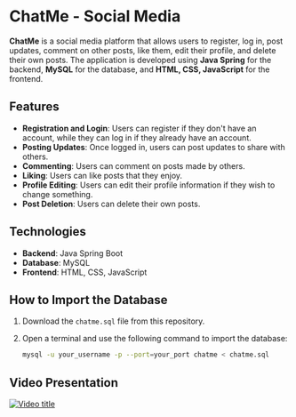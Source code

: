 # ChatMe - Social Media

**ChatMe** is a social media platform that allows users to register, log in, post updates, comment on other posts, like them, edit their profile, and delete their own posts. The application is developed using **Java Spring** for the backend, **MySQL** for the database, and **HTML, CSS, JavaScript** for the frontend.

## Features

- **Registration and Login**: Users can register if they don't have an account, while they can log in if they already have an account.
- **Posting Updates**: Once logged in, users can post updates to share with others.
- **Commenting**: Users can comment on posts made by others.
- **Liking**: Users can like posts that they enjoy.
- **Profile Editing**: Users can edit their profile information if they wish to change something.
- **Post Deletion**: Users can delete their own posts.

## Technologies

- **Backend**: Java Spring Boot
- **Database**: MySQL
- **Frontend**: HTML, CSS, JavaScript

## How to Import the Database

1. Download the `chatme.sql` file from this repository.
2. Open a terminal and use the following command to import the database:

   ```bash
   mysql -u your_username -p --port=your_port chatme < chatme.sql

## Video Presentation

[![Video title](https://img.youtube.com/vi/YLyQymg3DRU/0.jpg)](https://www.youtube.com/watch?v=YLyQymg3DRU)
